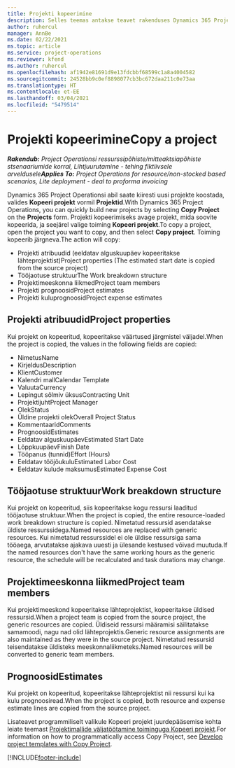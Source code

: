 ```yaml
---
title: Projekti kopeerimine
description: Selles teemas antakse teavet rakenduses Dynamics 365 Project Operations projektide kopeerimise kohta.
author: ruhercul
manager: AnnBe
ms.date: 02/22/2021
ms.topic: article
ms.service: project-operations
ms.reviewer: kfend
ms.author: ruhercul
ms.openlocfilehash: af1942e81691d9e13fdcbbf68599c1a8a4004582
ms.sourcegitcommit: 24528bb9c0ef8898077cb3bc672daa211c0e73aa
ms.translationtype: HT
ms.contentlocale: et-EE
ms.lasthandoff: 03/04/2021
ms.locfileid: "5479514"
---
```

# <a name="copy-a-project"></a><span data-ttu-id="3bba4-103">Projekti kopeerimine</span><span class="sxs-lookup"><span data-stu-id="3bba4-103">Copy a project</span></span>

<span data-ttu-id="3bba4-104">_**Rakendub:** Project Operationsi ressurssipõhiste/mitteaktsiapõhiste stsenaariumide korral,  Lihtjuurutamine - tehing fiktiivsele arveldusele_</span><span class="sxs-lookup"><span data-stu-id="3bba4-104">_**Applies To:** Project Operations for resource/non-stocked based scenarios, Lite deployment - deal to proforma invoicing_</span></span>

<span data-ttu-id="3bba4-105">Dynamics 365 Project Operationsi abil saate kiiresti uusi projekte koostada, valides **Kopeeri projekt** vormil **Projektid**.</span><span class="sxs-lookup"><span data-stu-id="3bba4-105">With Dynamics 365 Project Operations, you can quickly build new projects by selecting **Copy Project** on the **Projects** form.</span></span> <span data-ttu-id="3bba4-106">Projekti kopeerimiseks avage projekt, mida soovite kopeerida, ja seejärel valige toiming **Kopeeri projekt**.</span><span class="sxs-lookup"><span data-stu-id="3bba4-106">To copy a project, open the project you want to copy, and then select **Copy project**.</span></span> <span data-ttu-id="3bba4-107">Toiming kopeerib järgneva.</span><span class="sxs-lookup"><span data-stu-id="3bba4-107">The action will copy:</span></span>

- <span data-ttu-id="3bba4-108">Projekti atribuudid (eeldatav alguskuupäev kopeeritakse lähteprojektist)</span><span class="sxs-lookup"><span data-stu-id="3bba4-108">Project properties (The estimated start date is copied from the source project)</span></span>
- <span data-ttu-id="3bba4-109">Tööjaotuse struktuur</span><span class="sxs-lookup"><span data-stu-id="3bba4-109">The Work breakdown structure</span></span>
- <span data-ttu-id="3bba4-110">Projektimeeskonna liikmed</span><span class="sxs-lookup"><span data-stu-id="3bba4-110">Project team members</span></span>
- <span data-ttu-id="3bba4-111">Projekti prognoosid</span><span class="sxs-lookup"><span data-stu-id="3bba4-111">Project estimates</span></span>
- <span data-ttu-id="3bba4-112">Projekti kuluprognoosid</span><span class="sxs-lookup"><span data-stu-id="3bba4-112">Project expense estimates</span></span>

## <a name="project-properties"></a><span data-ttu-id="3bba4-113">Projekti atribuudid</span><span class="sxs-lookup"><span data-stu-id="3bba4-113">Project properties</span></span>

<span data-ttu-id="3bba4-114">Kui projekt on kopeeritud, kopeeritakse väärtused järgmistel väljadel.</span><span class="sxs-lookup"><span data-stu-id="3bba4-114">When the project is copied, the values in the following fields are copied:</span></span>

- <span data-ttu-id="3bba4-115">Nimetus</span><span class="sxs-lookup"><span data-stu-id="3bba4-115">Name</span></span>
- <span data-ttu-id="3bba4-116">Kirjeldus</span><span class="sxs-lookup"><span data-stu-id="3bba4-116">Description</span></span>
- <span data-ttu-id="3bba4-117">Klient</span><span class="sxs-lookup"><span data-stu-id="3bba4-117">Customer</span></span>
- <span data-ttu-id="3bba4-118">Kalendri mall</span><span class="sxs-lookup"><span data-stu-id="3bba4-118">Calendar Template</span></span>
- <span data-ttu-id="3bba4-119">Valuuta</span><span class="sxs-lookup"><span data-stu-id="3bba4-119">Currency</span></span>
- <span data-ttu-id="3bba4-120">Lepingut sõlmiv üksus</span><span class="sxs-lookup"><span data-stu-id="3bba4-120">Contracting Unit</span></span>
- <span data-ttu-id="3bba4-121">Projektijuht</span><span class="sxs-lookup"><span data-stu-id="3bba4-121">Project Manager</span></span>
- <span data-ttu-id="3bba4-122">Olek</span><span class="sxs-lookup"><span data-stu-id="3bba4-122">Status</span></span>
- <span data-ttu-id="3bba4-123">Üldine projekti olek</span><span class="sxs-lookup"><span data-stu-id="3bba4-123">Overall Project Status</span></span>
- <span data-ttu-id="3bba4-124">Kommentaarid</span><span class="sxs-lookup"><span data-stu-id="3bba4-124">Comments</span></span>
- <span data-ttu-id="3bba4-125">Prognoosid</span><span class="sxs-lookup"><span data-stu-id="3bba4-125">Estimates</span></span>
- <span data-ttu-id="3bba4-126">Eeldatav alguskuupäev</span><span class="sxs-lookup"><span data-stu-id="3bba4-126">Estimated Start Date</span></span>
- <span data-ttu-id="3bba4-127">Lõppkuupäev</span><span class="sxs-lookup"><span data-stu-id="3bba4-127">Finish Date</span></span>
- <span data-ttu-id="3bba4-128">Tööpanus (tunnid)</span><span class="sxs-lookup"><span data-stu-id="3bba4-128">Effort (Hours)</span></span>
- <span data-ttu-id="3bba4-129">Eeldatav tööjõukulu</span><span class="sxs-lookup"><span data-stu-id="3bba4-129">Estimated Labor Cost</span></span>
- <span data-ttu-id="3bba4-130">Eeldatav kulude maksumus</span><span class="sxs-lookup"><span data-stu-id="3bba4-130">Estimated Expense Cost</span></span>

## <a name="work-breakdown-structure"></a><span data-ttu-id="3bba4-131">Tööjaotuse struktuur</span><span class="sxs-lookup"><span data-stu-id="3bba4-131">Work breakdown structure</span></span>

<span data-ttu-id="3bba4-132">Kui projekt on kopeeritud, siis kopeeritakse kogu ressursi laaditud tööjaotuse struktuur.</span><span class="sxs-lookup"><span data-stu-id="3bba4-132">When the project is copied, the entire resource-loaded work breakdown structure is copied.</span></span> <span data-ttu-id="3bba4-133">Nimetatud ressursid asendatakse üldiste ressurssidega.</span><span class="sxs-lookup"><span data-stu-id="3bba4-133">Named resources are replaced with generic resources.</span></span> <span data-ttu-id="3bba4-134">Kui nimetatud ressurssidel ei ole üldise ressursiga sama tööaega, arvutatakse ajakava uuesti ja ülesande kestused võivad muutuda.</span><span class="sxs-lookup"><span data-stu-id="3bba4-134">If the named resources don't have the same working hours as the generic resource, the schedule will be recalculated and task durations may change.</span></span>

## <a name="project-team-members"></a><span data-ttu-id="3bba4-135">Projektimeeskonna liikmed</span><span class="sxs-lookup"><span data-stu-id="3bba4-135">Project team members</span></span>

<span data-ttu-id="3bba4-136">Kui projektimeeskond kopeeritakse lähteprojektist, kopeeritakse üldised ressursid.</span><span class="sxs-lookup"><span data-stu-id="3bba4-136">When a project team is copied from the source project, the generic resources are copied.</span></span> <span data-ttu-id="3bba4-137">Üldiseid ressursi määramisi säilitatakse samamoodi, nagu nad olid lähteprojektis.</span><span class="sxs-lookup"><span data-stu-id="3bba4-137">Generic resource assignments are also maintained as they were in the source project.</span></span> <span data-ttu-id="3bba4-138">Nimetatud ressursid teisendatakse üldisteks meeskonnaliikmeteks.</span><span class="sxs-lookup"><span data-stu-id="3bba4-138">Named resources will be converted to generic team members.</span></span>

## <a name="estimates"></a><span data-ttu-id="3bba4-139">Prognoosid</span><span class="sxs-lookup"><span data-stu-id="3bba4-139">Estimates</span></span>

<span data-ttu-id="3bba4-140">Kui projekt on kopeeritud, kopeeritakse lähteprojektist nii ressursi kui ka kulu prognoosiread.</span><span class="sxs-lookup"><span data-stu-id="3bba4-140">When the project is copied, both resource and expense estimate lines are copied from the source project.</span></span> 

<span data-ttu-id="3bba4-141">Lisateavet programmiliselt valikule Kopeeri projekt juurdepääsemise kohta leiate teemast [Projektimallide väljatöötamine toiminguga Kopeeri projekt](dev-copy-project.md).</span><span class="sxs-lookup"><span data-stu-id="3bba4-141">For information on how to programmatically access Copy Project, see [Develop project templates with Copy Project](dev-copy-project.md).</span></span>


[!INCLUDE[footer-include](../includes/footer-banner.md)]
